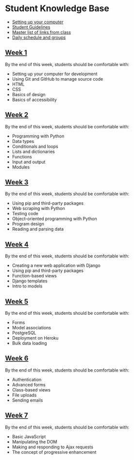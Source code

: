 # Student Knowledge Base

- [Setting up your computer](mac-setup.md)
- [Student Guidelines](student-guidelines/)
- [Master list of links from class](links.md)
- [Daily schedule and groups](schedule-and-groups.md)

## [Week 1](w1/)

By the end of this week, students should be comfortable with:

- Setting up your computer for development
- Using Git and GitHub to manage source code
- HTML
- CSS
- Basics of design
- Basics of accessibility

## [Week 2](w2/)

By the end of this week, students should be comfortable with:

- Programming with Python
- Data types
- Conditionals and loops
- Lists and dictionaries
- Functions
- Input and output
- Modules

## [Week 3](w3/)

By the end of this week, students should be comfortable with:

- Using pip and third-party packages
- Web scraping with Python
- Testing code
- Object-oriented programming with Python
- Program design
- Reading and parsing data

## [Week 4](w4/)

By the end of this week, students should be comfortable with:

- Creating a new web application with Django
- Using pip and third-party packages
- Function-based views
- Django templates
- Intro to models

## [Week 5](w5/)

By the end of this week, students should be comfortable with:

- Forms
- Model associations
- PostgreSQL
- Deployment on Heroku
- Bulk data loading

## [Week 6](w6/)

By the end of this week, students should be comfortable with:

- Authentication
- Advanced forms
- Class-based views
- File uploads
- Sending emails

## [Week 7](w7/)

By the end of this week, students should be comfortable with:

- Basic JavaScript
- Manipulating the DOM
- Making and responding to Ajax requests
- The concept of progressive enhancement
